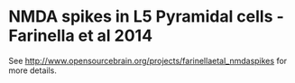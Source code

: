 NMDA spikes in L5 Pyramidal cells - Farinella et al 2014 
======================================================

See http://www.opensourcebrain.org/projects/farinellaetal_nmdaspikes for more details.
